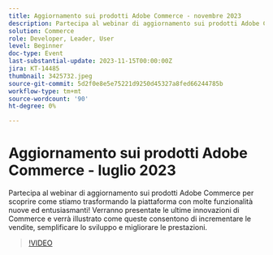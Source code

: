 ```yaml
---
title: Aggiornamento sui prodotti Adobe Commerce - novembre 2023
description: Partecipa al webinar di aggiornamento sui prodotti Adobe Commerce per scoprire come stiamo trasformando la piattaforma con molte funzionalità nuove ed entusiasmanti! Verranno presentate le ultime innovazioni di Commerce e verrà illustrato come queste consentono di incrementare le vendite, semplificare lo sviluppo e migliorare le prestazioni.
solution: Commerce
role: Developer, Leader, User
level: Beginner
doc-type: Event
last-substantial-update: 2023-11-15T00:00:00Z
jira: KT-14485
thumbnail: 3425732.jpeg
source-git-commit: 5d2f0e8e5e75221d9250d45327a8fed66244785b
workflow-type: tm+mt
source-wordcount: '90'
ht-degree: 0%

---
```


# Aggiornamento sui prodotti Adobe Commerce - luglio 2023

Partecipa al webinar di aggiornamento sui prodotti Adobe Commerce per scoprire come stiamo trasformando la piattaforma con molte funzionalità nuove ed entusiasmanti! Verranno presentate le ultime innovazioni di Commerce e verrà illustrato come queste consentono di incrementare le vendite, semplificare lo sviluppo e migliorare le prestazioni.

>[!VIDEO](https://video.tv.adobe.com/v/3425732/?learn=on)